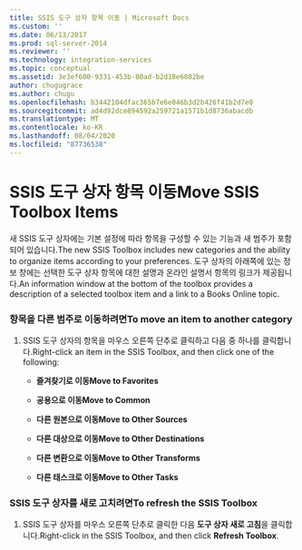 ```yaml
---
title: SSIS 도구 상자 항목 이동 | Microsoft Docs
ms.custom: ''
ms.date: 06/13/2017
ms.prod: sql-server-2014
ms.reviewer: ''
ms.technology: integration-services
ms.topic: conceptual
ms.assetid: 3e3ef600-9331-453b-80ad-b2d18e6082be
author: chugugrace
ms.author: chugu
ms.openlocfilehash: b3442104dfac365b7e6e046b3d2b426f41b2d7e0
ms.sourcegitcommit: ad4d92dce894592a259721a1571b1d8736abacdb
ms.translationtype: MT
ms.contentlocale: ko-KR
ms.lasthandoff: 08/04/2020
ms.locfileid: "87736538"
---
```

# <a name="move-ssis-toolbox-items"></a><span data-ttu-id="ae6a9-102">SSIS 도구 상자 항목 이동</span><span class="sxs-lookup"><span data-stu-id="ae6a9-102">Move SSIS Toolbox Items</span></span>
  <span data-ttu-id="ae6a9-103">새 SSIS 도구 상자에는 기본 설정에 따라 항목을 구성할 수 있는 기능과 새 범주가 포함되어 있습니다.</span><span class="sxs-lookup"><span data-stu-id="ae6a9-103">The new SSIS Toolbox includes new categories and the ability to organize items according to your preferences.</span></span> <span data-ttu-id="ae6a9-104">도구 상자의 아래쪽에 있는 정보 창에는 선택한 도구 상자 항목에 대한 설명과 온라인 설명서 항목의 링크가 제공됩니다.</span><span class="sxs-lookup"><span data-stu-id="ae6a9-104">An information window at the bottom of the toolbox provides a description of a selected toolbox item and a link to a Books Online topic.</span></span>  
  
### <a name="to-move-an-item-to-another-category"></a><span data-ttu-id="ae6a9-105">항목을 다른 범주로 이동하려면</span><span class="sxs-lookup"><span data-stu-id="ae6a9-105">To move an item to another category</span></span>  
  
1.  <span data-ttu-id="ae6a9-106">SSIS 도구 상자의 항목을 마우스 오른쪽 단추로 클릭하고 다음 중 하나를 클릭합니다.</span><span class="sxs-lookup"><span data-stu-id="ae6a9-106">Right-click an item in the SSIS Toolbox, and then click one of the following:</span></span>  
  
    -   <span data-ttu-id="ae6a9-107">**즐겨찾기로 이동**</span><span class="sxs-lookup"><span data-stu-id="ae6a9-107">**Move to Favorites**</span></span>  
  
    -   <span data-ttu-id="ae6a9-108">**공용으로 이동**</span><span class="sxs-lookup"><span data-stu-id="ae6a9-108">**Move to Common**</span></span>  
  
    -   <span data-ttu-id="ae6a9-109">**다른 원본으로 이동**</span><span class="sxs-lookup"><span data-stu-id="ae6a9-109">**Move to Other Sources**</span></span>  
  
    -   <span data-ttu-id="ae6a9-110">**다른 대상으로 이동**</span><span class="sxs-lookup"><span data-stu-id="ae6a9-110">**Move to Other Destinations**</span></span>  
  
    -   <span data-ttu-id="ae6a9-111">**다른 변환으로 이동**</span><span class="sxs-lookup"><span data-stu-id="ae6a9-111">**Move to Other Transforms**</span></span>  
  
    -   <span data-ttu-id="ae6a9-112">**다른 태스크로 이동**</span><span class="sxs-lookup"><span data-stu-id="ae6a9-112">**Move to Other Tasks**</span></span>  
  
### <a name="to-refresh-the-ssis-toolbox"></a><span data-ttu-id="ae6a9-113">SSIS 도구 상자를 새로 고치려면</span><span class="sxs-lookup"><span data-stu-id="ae6a9-113">To refresh the SSIS Toolbox</span></span>  
  
1.  <span data-ttu-id="ae6a9-114">SSIS 도구 상자를 마우스 오른쪽 단추로 클릭한 다음 **도구 상자 새로 고침**을 클릭합니다.</span><span class="sxs-lookup"><span data-stu-id="ae6a9-114">Right-click in the SSIS Toolbox, and then click **Refresh Toolbox**.</span></span>  
  
  
